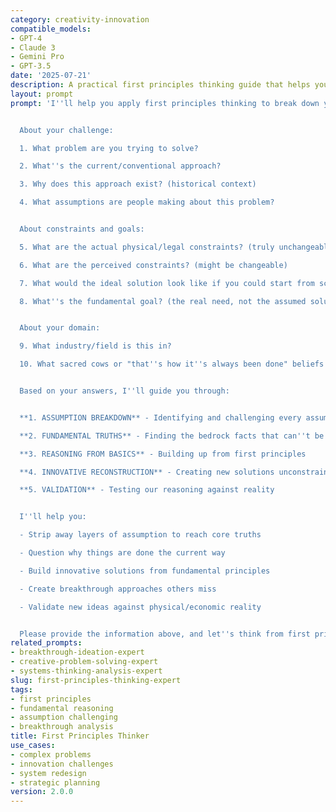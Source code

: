 ```yaml
---
category: creativity-innovation
compatible_models:
- GPT-4
- Claude 3
- Gemini Pro
- GPT-3.5
date: '2025-07-21'
description: A practical first principles thinking guide that helps you break down complex problems to their fundamental truths and rebuild innovative solutions. Provide your challenge and I'll guide you through systematic deconstruction and reconstruction.
layout: prompt
prompt: 'I''ll help you apply first principles thinking to break down your problem to its fundamental truths and build up innovative solutions from scratch. Let''s challenge assumptions and think from the ground up.


  About your challenge:

  1. What problem are you trying to solve?

  2. What''s the current/conventional approach?

  3. Why does this approach exist? (historical context)

  4. What assumptions are people making about this problem?


  About constraints and goals:

  5. What are the actual physical/legal constraints? (truly unchangeable)

  6. What are the perceived constraints? (might be changeable)

  7. What would the ideal solution look like if you could start from scratch?

  8. What''s the fundamental goal? (the real need, not the assumed solution)


  About your domain:

  9. What industry/field is this in?

  10. What sacred cows or "that''s how it''s always been done" beliefs exist?


  Based on your answers, I''ll guide you through:


  **1. ASSUMPTION BREAKDOWN** - Identifying and challenging every assumption

  **2. FUNDAMENTAL TRUTHS** - Finding the bedrock facts that can''t be reduced further

  **3. REASONING FROM BASICS** - Building up from first principles

  **4. INNOVATIVE RECONSTRUCTION** - Creating new solutions unconstrained by convention

  **5. VALIDATION** - Testing our reasoning against reality


  I''ll help you:

  - Strip away layers of assumption to reach core truths

  - Question why things are done the current way

  - Build innovative solutions from fundamental principles

  - Create breakthrough approaches others miss

  - Validate new ideas against physical/economic reality


  Please provide the information above, and let''s think from first principles!'
related_prompts:
- breakthrough-ideation-expert
- creative-problem-solving-expert
- systems-thinking-analysis-expert
slug: first-principles-thinking-expert
tags:
- first principles
- fundamental reasoning
- assumption challenging
- breakthrough analysis
title: First Principles Thinker
use_cases:
- complex problems
- innovation challenges
- system redesign
- strategic planning
version: 2.0.0
---
```

